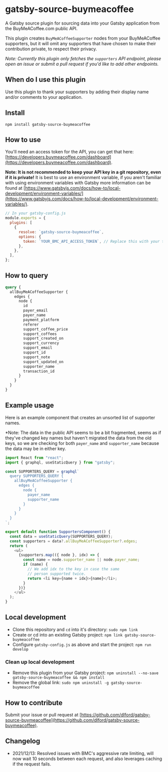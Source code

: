 # gatsby-source-buymeacoffee

A Gatsby source plugin for sourcing data into your Gatsby application from the BuyMeACoffee.com public API.

This plugin creates `BuyMeACoffeeSupporter` nodes from your BuyMeACoffee supporters, but it will omit any supporters that have chosen to make their contribution private, to respect their privacy.

_Note: Currently this plugin only fetches the `supporters` API endpoint, please open an issue or submit a pull request if you'd like to add other endpoints._

## When do I use this plugin

Use this plugin to thank your supporters by adding their display name and/or comments to your application.

## Install

`npm install gatsby-source-buymeacoffee`

## How to use

You'll need an access token for the API, you can get that here: [https://developers.buymeacoffee.com/dashboard](https://developers.buymeacoffee.com/dashboard).

**Note: It is not recommended to keep your API key in a git repository, even if it is private!** It is best to use an environment variable, if you aren't familiar with using environment variables with Gatsby more information can be found at [https://www.gatsbyjs.com/docs/how-to/local-development/environment-variables/](https://www.gatsbyjs.com/docs/how-to/local-development/environment-variables/).

```js
// In your gatsby-config.js
module.exports = {
  plugins: [
    {
      resolve: `gatsby-source-buymeacoffee`,
      options: {
        token: `YOUR_BMC_API_ACCESS_TOKEN`, // Replace this with your token
      },
    },
  ],
};
```

## How to query

```graphql
query {
  allBuyMeACoffeeSupporter {
    edges {
      node {
        id
        payer_email
        payer_name
        payment_platform
        referer
        support_coffee_price
        support_coffees
        support_created_on
        support_currency
        support_email
        support_id
        support_note
        support_updated_on
        supporter_name
        transaction_id
      }
    }
  }
}
```

## Example usage

Here is an example component that creates an unsorted list of supporter names.

\*Note: The data in the public API seems to be a bit fragmented, seems as if they've changed key names but haven't migrated the data from the old keys, so we are checking for both `payer_name` and `supporter_name` because the data may be in either key.

```js
import React from "react";
import { graphql, useStaticQuery } from "gatsby";

const SUPPORTERS_QUERY = graphql`
  query SUPPORTERS_QUERY {
    allBuyMeACoffeeSupporter {
      edges {
        node {
          payer_name
          supporter_name
        }
      }
    }
  }
`;

export default function SupportersComponent() {
  const data = useStaticQuery(SUPPORTERS_QUERY);
  const supporters = data?.allBuyMeACoffeeSupporter?.edges;
  return (
    <ul>
      {supporters.map(({ node }, idx) => {
        const name = node.supporter_name || node.payer_name;
        if (name) {
          // We add idx to the key in case the same
          // person supported twice.
          return <li key={name + idx}>{name}</li>;
        }
      })}
    </ul>
  );
}
```

## Local development

- Clone this repository and `cd` into it's directory: `sudo npm link`
- Create or cd into an existing Gatsby project: `npm link gatsby-source-buymeacoffee`
- Configure `gatsby-config.js` as above and start the project: `npm run develop`

### Clean up local development

- Remove this plugin from your Gatsby project: `npm uninstall --no-save gatsby-source-buymeacoffee && npm install`
- Remove the global link: `sudo npm uninstall -g gatsby-source-buymeacoffee`

## How to contribute

Submit your issue or pull request at [https://github.com/dlford/gatsby-source-buymeacoffee](https://github.com/dlford/gatsby-source-buymeacoffee).

## Changelog

- 2021/12/13: Resolved issues with BMC's aggressive rate limiting, will now wait 10 seconds between each request, and also leverages caching if the request fails.
